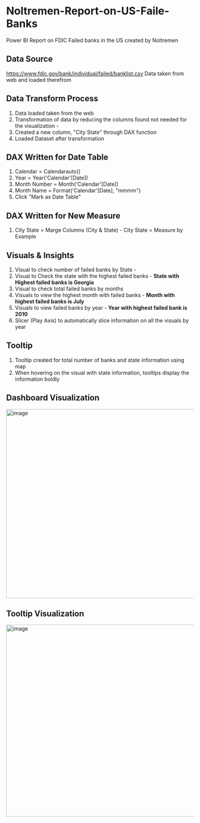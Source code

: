 # Noltremen-Report-on-US-Faile-Banks
Power BI Report on FDIC Failed banks in the US created by Noltremen

## Data Source
https://www.fdic.gov/bank/individual/failed/banklist.csv
Data taken from web and loaded therefrom

## Data Transform Process
1. Data loaded taken from the web
2. Transformation of data by reducing the columns found not needed for the visualization -
3. Created a new column, "City State" through DAX function
4. Loaded Dataset after transformation

## DAX Written for Date Table
1. Calendar = Calendarauto()
2. Year = Year('Calendar'[Date])
3. Month Number = Month('Calendar'[Date])
4. Month Name = Format('Calendar'[Date], "mmmm")
5. Click "Mark as Date Table"

## DAX Written for New Measure
1. City State = Marge Columns (City & State) - City State = Measure by Example

## Visuals & Insights
1. Visual to check number of failed banks by State - 
2. Visual to Check the state with the highest failed banks - **State with Highest failed banks is Georgia**
3. Visual to check total failed banks by months
4. Visuals to view the highest month with failed banks - **Month with highest failed banks is July**
5. Visuals to view failed banks by year - **Year with highest failed bank is 2010**
6. Slicer (Play Axis) to automatically slice information on all the visuals by year

## Tooltip
1. Tooltip created for total number of banks and state information using map
2. When hovering on the visual with state information, tooltips display the information boldly

## Dashboard Visualization
<img width="506" alt="image" src="https://github.com/AmosUfit/Noltremen-Report-on-US-Faile-Banks/assets/88596615/60cfa2a1-4aa0-4195-a653-747cdb105be9">

## Tooltip Visualization
<img width="514" alt="image" src="https://github.com/AmosUfit/Noltremen-Report-on-US-Faile-Banks/assets/88596615/25e3f5ea-df8f-4637-9c3b-3ad05397c3d4">

